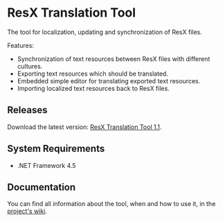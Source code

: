 # ResX Translation Tool

The tool for localization, updating and synchronization of ResX files.

Features:
* Synchronization of text resources between ResX files with different cultures.
* Exporting text resources which should be translated.
* Embedded simple editor for translating exported text resources.
* Importing localized text resources back to ResX files.

## Releases

Download the latest version: [ResX Translation Tool 1.1](https://github.com/kirmir/ResxTranslationTool/releases/tag/v.1.1).

## System Requirements

* .NET Framework 4.5

## Documentation

You can find all information about the tool, when and how to use it, in the [project's wiki](https://github.com/kirmir/ResxTranslationTool/wiki).
